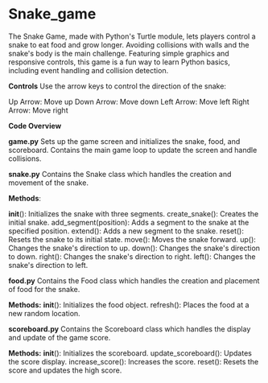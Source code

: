 # Snake_game
 The Snake Game, made with Python's Turtle module, lets players control a snake to eat food and grow longer. Avoiding collisions with walls and the snake's body is the main challenge. Featuring simple graphics and responsive controls, this game is a fun way to learn Python basics, including event handling and collision detection.

**Controls**
Use the arrow keys to control the direction of the snake:

Up Arrow: Move up
Down Arrow: Move down
Left Arrow: Move left
Right Arrow: Move right

**Code Overview**

**game.py**
Sets up the game screen and initializes the snake, food, and scoreboard.
Contains the main game loop to update the screen and handle collisions.

**snake.py**
Contains the Snake class which handles the creation and movement of the snake.

**Methods**:

__init__(): Initializes the snake with three segments.
create_snake(): Creates the initial snake.
add_segment(position): Adds a segment to the snake at the specified position.
extend(): Adds a new segment to the snake.
reset(): Resets the snake to its initial state.
move(): Moves the snake forward.
up(): Changes the snake's direction to up.
down(): Changes the snake's direction to down.
right(): Changes the snake's direction to right.
left(): Changes the snake's direction to left.

**food.py**
Contains the Food class which handles the creation and placement of food for the snake.

**Methods:**
__init__(): Initializes the food object.
refresh(): Places the food at a new random location.

**scoreboard.py**
Contains the Scoreboard class which handles the display and update of the game score.

**Methods:**
__init__(): Initializes the scoreboard.
update_scoreboard(): Updates the score display.
increase_score(): Increases the score.
reset(): Resets the score and updates the high score.
